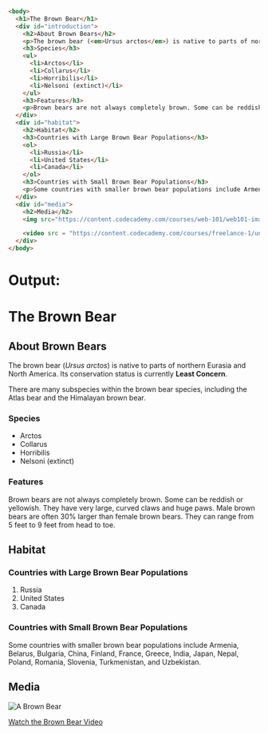 ```html
<body>
  <h1>The Brown Bear</h1>
  <div id="introduction">
    <h2>About Brown Bears</h2>
    <p>The brown bear (<em>Ursus arctos</em>) is native to parts of northern Eurasia and North America. Its conservation status is currently <strong>Least Concern</strong>.<br /><br /> There are many subspecies within the brown bear species, including the Atlas bear and the Himalayan brown bear.</p>
    <h3>Species</h3>
    <ul>
      <li>Arctos</li>
      <li>Collarus</li>
      <li>Horribilis</li>
      <li>Nelsoni (extinct)</li>
    </ul>
    <h3>Features</h3>
    <p>Brown bears are not always completely brown. Some can be reddish or yellowish. They have very large, curved claws and huge paws. Male brown bears are often 30% larger than female brown bears. They can range from 5 feet to 9 feet from head to toe.</p>
  </div>
  <div id="habitat">
    <h2>Habitat</h2>
    <h3>Countries with Large Brown Bear Populations</h3>
    <ol>
      <li>Russia</li>
      <li>United States</li>
      <li>Canada</li>
    </ol>
    <h3>Countries with Small Brown Bear Populations</h3>
    <p>Some countries with smaller brown bear populations include Armenia, Belarus, Bulgaria, China, Finland, France, Greece, India, Japan, Nepal, Poland, Romania, Slovenia, Turkmenistan, and Uzbekistan.</p>
  </div>
  <div id="media">
    <h2>Media</h2>
    <img src="https://content.codecademy.com/courses/web-101/web101-image_brownbear.jpg" alt="A Brown Bear"/>

    <video src = "https://content.codecademy.com/courses/freelance-1/unit-1/lesson-2/htmlcss1-vid_brown-bear.mp4" width="320" height="240" controls>Video not supported</video>
  </div>
</body>
```
# Output:

# The Brown Bear

## About Brown Bears
The brown bear (*Ursus arctos*) is native to parts of northern Eurasia and North America. Its conservation status is currently **Least Concern**.

There are many subspecies within the brown bear species, including the Atlas bear and the Himalayan brown bear.

### Species
- Arctos
- Collarus
- Horribilis
- Nelsoni (extinct)

### Features
Brown bears are not always completely brown. Some can be reddish or yellowish. They have very large, curved claws and huge paws. Male brown bears are often 30% larger than female brown bears. They can range from 5 feet to 9 feet from head to toe.

## Habitat

### Countries with Large Brown Bear Populations
1. Russia
2. United States
3. Canada

### Countries with Small Brown Bear Populations
Some countries with smaller brown bear populations include Armenia, Belarus, Bulgaria, China, Finland, France, Greece, India, Japan, Nepal, Poland, Romania, Slovenia, Turkmenistan, and Uzbekistan.

## Media
![A Brown Bear](https://content.codecademy.com/courses/web-101/web101-image_brownbear.jpg)

[Watch the Brown Bear Video](https://content.codecademy.com/courses/freelance-1/unit-1/lesson-2/htmlcss1-vid_brown-bear.mp4)
